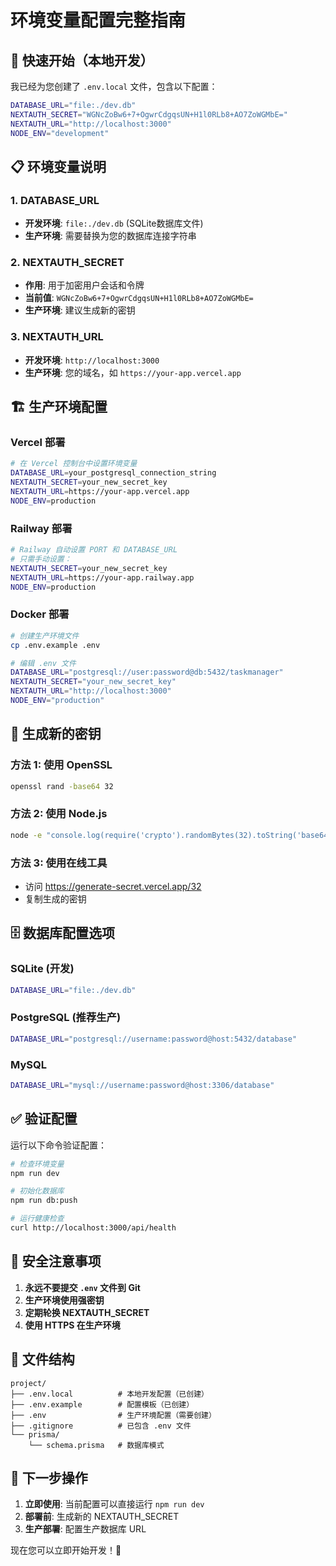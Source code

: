# 环境变量配置完整指南

## 🚀 快速开始（本地开发）

我已经为您创建了 `.env.local` 文件，包含以下配置：

```bash
DATABASE_URL="file:./dev.db"
NEXTAUTH_SECRET="WGNcZoBw6+7+OgwrCdgqsUN+H1l0RLb8+AO7ZoWGMbE="
NEXTAUTH_URL="http://localhost:3000"
NODE_ENV="development"
```

## 📋 环境变量说明

### 1. DATABASE_URL
- **开发环境**: `file:./dev.db` (SQLite数据库文件)
- **生产环境**: 需要替换为您的数据库连接字符串

### 2. NEXTAUTH_SECRET
- **作用**: 用于加密用户会话和令牌
- **当前值**: `WGNcZoBw6+7+OgwrCdgqsUN+H1l0RLb8+AO7ZoWGMbE=`
- **生产环境**: 建议生成新的密钥

### 3. NEXTAUTH_URL
- **开发环境**: `http://localhost:3000`
- **生产环境**: 您的域名，如 `https://your-app.vercel.app`

## 🏗️ 生产环境配置

### Vercel 部署
```bash
# 在 Vercel 控制台中设置环境变量
DATABASE_URL=your_postgresql_connection_string
NEXTAUTH_SECRET=your_new_secret_key
NEXTAUTH_URL=https://your-app.vercel.app
NODE_ENV=production
```

### Railway 部署
```bash
# Railway 自动设置 PORT 和 DATABASE_URL
# 只需手动设置：
NEXTAUTH_SECRET=your_new_secret_key
NEXTAUTH_URL=https://your-app.railway.app
NODE_ENV=production
```

### Docker 部署
```bash
# 创建生产环境文件
cp .env.example .env

# 编辑 .env 文件
DATABASE_URL="postgresql://user:password@db:5432/taskmanager"
NEXTAUTH_SECRET="your_new_secret_key"
NEXTAUTH_URL="http://localhost:3000"
NODE_ENV="production"
```

## 🔧 生成新的密钥

### 方法 1: 使用 OpenSSL
```bash
openssl rand -base64 32
```

### 方法 2: 使用 Node.js
```bash
node -e "console.log(require('crypto').randomBytes(32).toString('base64'))"
```

### 方法 3: 使用在线工具
- 访问 https://generate-secret.vercel.app/32
- 复制生成的密钥

## 🗄️ 数据库配置选项

### SQLite (开发)
```bash
DATABASE_URL="file:./dev.db"
```

### PostgreSQL (推荐生产)
```bash
DATABASE_URL="postgresql://username:password@host:5432/database"
```

### MySQL
```bash
DATABASE_URL="mysql://username:password@host:3306/database"
```

## ✅ 验证配置

运行以下命令验证配置：

```bash
# 检查环境变量
npm run dev

# 初始化数据库
npm run db:push

# 运行健康检查
curl http://localhost:3000/api/health
```

## 🚨 安全注意事项

1. **永远不要提交 `.env` 文件到 Git**
2. **生产环境使用强密钥**
3. **定期轮换 NEXTAUTH_SECRET**
4. **使用 HTTPS 在生产环境**

## 📁 文件结构

```
project/
├── .env.local          # 本地开发配置（已创建）
├── .env.example        # 配置模板（已创建）
├── .env                # 生产环境配置（需要创建）
├── .gitignore          # 已包含 .env 文件
└── prisma/
    └── schema.prisma   # 数据库模式
```

## 🔄 下一步操作

1. **立即使用**: 当前配置可以直接运行 `npm run dev`
2. **部署前**: 生成新的 NEXTAUTH_SECRET
3. **生产部署**: 配置生产数据库 URL

现在您可以立即开始开发！🎉